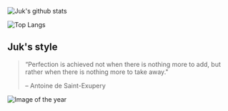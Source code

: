 ![Juk's github stats](https://github-readme-stats.vercel.app/api?username=jukbot&count_private=true&show_icons=true)

![Top Langs](https://github-readme-stats.vercel.app/api/top-langs/?username=jukbot&layout=compact)

## Juk's style
> “Perfection is achieved not when there is nothing more to add, but rather when there is nothing more to take away."
> 
> – Antoine de Saint-Exupery

![Image of the year](https://pbs.twimg.com/media/D9opf8zUwAEE48Y.jpg)
